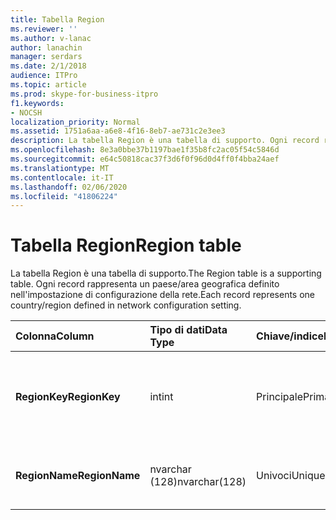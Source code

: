 ```yaml
---
title: Tabella Region
ms.reviewer: ''
ms.author: v-lanac
author: lanachin
manager: serdars
ms.date: 2/1/2018
audience: ITPro
ms.topic: article
ms.prod: skype-for-business-itpro
f1.keywords:
- NOCSH
localization_priority: Normal
ms.assetid: 1751a6aa-a6e8-4f16-8eb7-ae731c2e3ee3
description: La tabella Region è una tabella di supporto. Ogni record rappresenta un paese/area geografica definito nell'impostazione di configurazione della rete.
ms.openlocfilehash: 8e3a0bbe37b1197bae1f35b8fc2ac05f54c5846d
ms.sourcegitcommit: e64c50818cac37f3d6f0f96d0d4ff0f4bba24aef
ms.translationtype: MT
ms.contentlocale: it-IT
ms.lasthandoff: 02/06/2020
ms.locfileid: "41806224"
---
```

# <a name="region-table"></a><span data-ttu-id="92a30-104">Tabella Region</span><span class="sxs-lookup"><span data-stu-id="92a30-104">Region table</span></span>
 
<span data-ttu-id="92a30-105">La tabella Region è una tabella di supporto.</span><span class="sxs-lookup"><span data-stu-id="92a30-105">The Region table is a supporting table.</span></span> <span data-ttu-id="92a30-106">Ogni record rappresenta un paese/area geografica definito nell'impostazione di configurazione della rete.</span><span class="sxs-lookup"><span data-stu-id="92a30-106">Each record represents one country/region defined in network configuration setting.</span></span>
  
|<span data-ttu-id="92a30-107">**Colonna**</span><span class="sxs-lookup"><span data-stu-id="92a30-107">**Column**</span></span>|<span data-ttu-id="92a30-108">**Tipo di dati**</span><span class="sxs-lookup"><span data-stu-id="92a30-108">**Data Type**</span></span>|<span data-ttu-id="92a30-109">**Chiave/indice**</span><span class="sxs-lookup"><span data-stu-id="92a30-109">**Key/Index**</span></span>|<span data-ttu-id="92a30-110">**Dettagli**</span><span class="sxs-lookup"><span data-stu-id="92a30-110">**Details**</span></span>|
|:-----|:-----|:-----|:-----|
|<span data-ttu-id="92a30-111">**RegionKey**</span><span class="sxs-lookup"><span data-stu-id="92a30-111">**RegionKey**</span></span> <br/> |<span data-ttu-id="92a30-112">int</span><span class="sxs-lookup"><span data-stu-id="92a30-112">int</span></span>  <br/> |<span data-ttu-id="92a30-113">Principale</span><span class="sxs-lookup"><span data-stu-id="92a30-113">Primary</span></span>  <br/> |<span data-ttu-id="92a30-114">Numero univoco che identifica il paese/area geografica.</span><span class="sxs-lookup"><span data-stu-id="92a30-114">Unique number identifying the country/region.</span></span>  <br/> |
|<span data-ttu-id="92a30-115">**RegionName**</span><span class="sxs-lookup"><span data-stu-id="92a30-115">**RegionName**</span></span> <br/> |<span data-ttu-id="92a30-116">nvarchar (128)</span><span class="sxs-lookup"><span data-stu-id="92a30-116">nvarchar(128)</span></span>  <br/> |<span data-ttu-id="92a30-117">Univoci</span><span class="sxs-lookup"><span data-stu-id="92a30-117">Unique</span></span>  <br/> |<span data-ttu-id="92a30-118">Nome del paese/area geografica.</span><span class="sxs-lookup"><span data-stu-id="92a30-118">The name of the country/region.</span></span>  <br/> |
   

